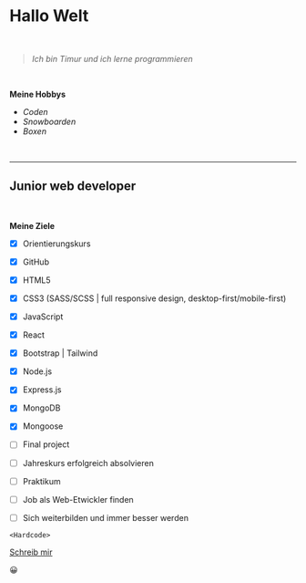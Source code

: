 # **Hallo Welt** 

<br>

> *Ich bin Timur und ich lerne programmieren*

<br>



**Meine Hobbys**

- *Coden*
- *Snowboarden*
- *Boxen*

<br>

---

##  **Junior web developer**

<br>

**Meine Ziele**

- [X] Orientierungskurs
- [X] GitHub
- [X] HTML5
- [X] CSS3 (SASS/SCSS | full responsive design, desktop-first/mobile-first)
- [X] JavaScript 
- [X] React
- [X] Bootstrap | Tailwind
- [X] Node.js
- [X] Express.js
- [X] MongoDB
- [X] Mongoose
- [ ] Final project
- [ ] Jahreskurs erfolgreich absolvieren
- [ ] Praktikum
- [ ] Job als Web-Etwickler finden
- [ ] Sich weiterbilden und immer besser werden


``` 
<Hardcode>

```


[Schreib mir](mailto:timur.koumbaev@gmail.com)

:grinning:
